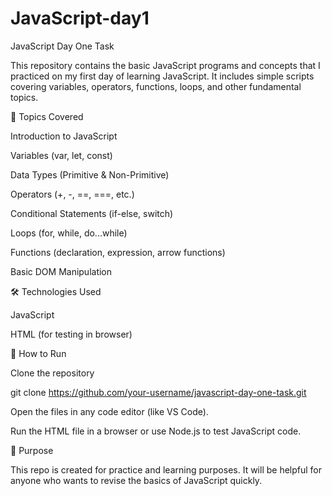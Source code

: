 # JavaScript-day1


JavaScript Day One Task

This repository contains the basic JavaScript programs and concepts that I practiced on my first day of learning JavaScript.
It includes simple scripts covering variables, operators, functions, loops, and other fundamental topics.

📌 Topics Covered

Introduction to JavaScript

Variables (var, let, const)

Data Types (Primitive & Non-Primitive)

Operators (+, -, ==, ===, etc.)

Conditional Statements (if-else, switch)

Loops (for, while, do...while)

Functions (declaration, expression, arrow functions)

Basic DOM Manipulation

🛠️ Technologies Used

JavaScript

HTML (for testing in browser)

🚀 How to Run

Clone the repository

git clone https://github.com/your-username/javascript-day-one-task.git


Open the files in any code editor (like VS Code).

Run the HTML file in a browser or use Node.js to test JavaScript code.

📖 Purpose

This repo is created for practice and learning purposes.
It will be helpful for anyone who wants to revise the basics of JavaScript quickly.
